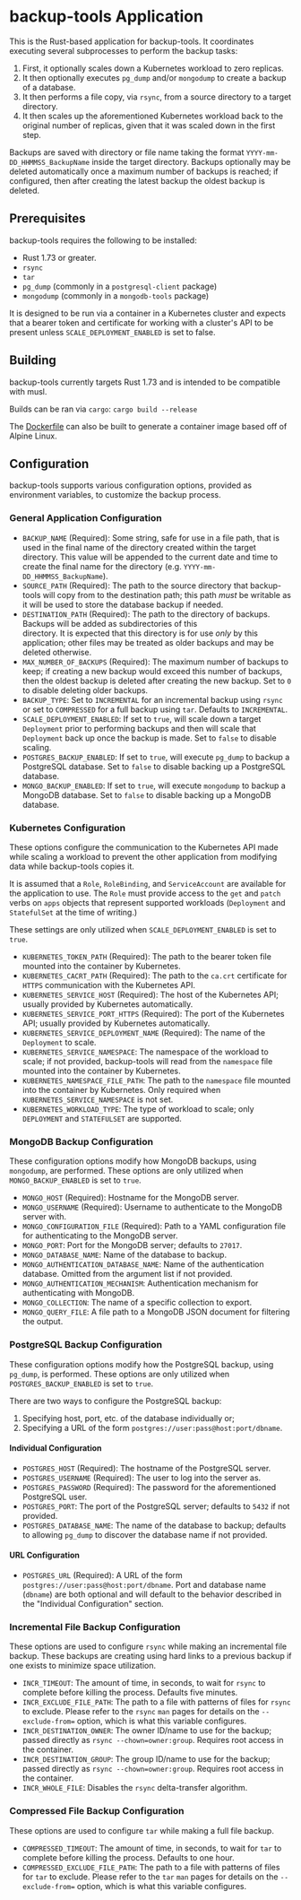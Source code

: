 # backup-tools Application

This is the Rust-based application for backup-tools. It coordinates executing several subprocesses to perform the 
backup tasks:

1. First, it optionally scales down a Kubernetes workload to zero replicas.
2. It then optionally executes `pg_dump` and/or `mongodump` to create a backup of a database.
3. It then performs a file copy, via `rsync`, from a source directory to a target directory.
4. It then scales up the aforementioned Kubernetes workload back to the original number of replicas, given 
   that it was scaled down in the first step.

Backups are saved with directory or file name taking the format `YYYY-mm-DD_HHMMSS_BackupName`
inside the target directory.  Backups optionally may be deleted automatically once a maximum number of backups is 
reached; if configured, then after creating the latest backup the oldest backup is deleted.

## Prerequisites

backup-tools requires the following to be installed:

* Rust 1.73 or greater.
* `rsync`
* `tar`
* `pg_dump` (commonly in a `postgresql-client` package)
* `mongodump` (commonly in a `mongodb-tools` package)

It is designed to be run via a container in a Kubernetes cluster and expects that a bearer token and certificate for 
working with a cluster's API to be present unless `SCALE_DEPLOYMENT_ENABLED` is set to false.


## Building

backup-tools currently targets Rust 1.73 and is intended to be compatible with musl.

Builds can be ran via `cargo`: `cargo build --release`

The [Dockerfile](Dockerfile) can also be built to generate a container image based off of Alpine Linux.


## Configuration

backup-tools supports various configuration options, provided as environment variables, to customize the backup process.

### General Application Configuration

* `BACKUP_NAME` (Required): Some string, safe for use in a file path, that is used in the final name of the directory
  created within the target directory. This value will be appended to the current date and time to create the final name 
  for the directory (e.g. `YYYY-mm-DD_HHMMSS_BackupName`).
* `SOURCE_PATH` (Required): The path to the source directory that backup-tools will copy from to the destination path; 
  this path _must_ be writable as it will be used to store the database backup if needed.
* `DESTINATION_PATH` (Required): The path to the directory of backups. Backups will be added as subdirectories of this  
  directory. It is expected that this directory is for use _only_ by this application; other files may be treated as 
  older backups and may be deleted otherwise.
* `MAX_NUMBER_OF_BACKUPS` (Required): The maximum number of backups to keep; if creating a new backup would exceed this 
  number of backups, then the oldest backup is deleted after creating the new backup. Set to `0` to disable deleting 
  older backups.
* `BACKUP_TYPE`: Set to `INCREMENTAL` for an incremental backup using `rsync` or set to `COMPRESSED` for a full backup 
  using `tar`. Defaults to `INCREMENTAL`.
* `SCALE_DEPLOYMENT_ENABLED`: If set to `true`, will scale down a target `Deployment` prior to performing backups and 
  then will scale that `Deployment` back up once the backup is made. Set to `false` to disable scaling.
* `POSTGRES_BACKUP_ENABLED`: If set to `true`, will execute `pg_dump` to backup a PostgreSQL database. Set to `false` to 
  disable backing up a PostgreSQL database.
* `MONGO_BACKUP_ENABLED`: If set to `true`, will execute `mongodump` to backup a MongoDB database. Set to `false` to 
  disable backing up a MongoDB database.

### Kubernetes Configuration

These options configure the communication to the Kubernetes API made while scaling a workload to prevent the other 
application from modifying data while backup-tools copies it.

It is assumed that a `Role`, `RoleBinding`, and `ServiceAccount` are available for the application to use. The `Role` 
must provide access to the `get` and `patch` verbs on `apps` objects that represent supported workloads (`Deployment` 
and `StatefulSet` at the time of writing.)

These settings are only utilized when `SCALE_DEPLOYMENT_ENABLED` is set to `true`.

* `KUBERNETES_TOKEN_PATH` (Required): The path to the bearer token file mounted into the container by Kubernetes.
* `KUBERNETES_CACRT_PATH` (Required): The path to the `ca.crt` certificate for `HTTPS` communication with the 
  Kubernetes API.
* `KUBERNETES_SERVICE_HOST` (Required): The host of the Kubernetes API; usually provided by Kubernetes automatically.
* `KUBERNETES_SERVICE_PORT_HTTPS` (Required): The port of the Kubernetes API; usually provided by Kubernetes automatically.
* `KUBERNETES_SERVICE_DEPLOYMENT_NAME` (Required): The name of the `Deployment` to scale.
* `KUBERNETES_SERVICE_NAMESPACE`: The namespace of the workload to scale; if not provided, backup-tools will read 
  from the `namespace` file mounted into the container by Kubernetes.
* `KUBERNETES_NAMESPACE_FILE_PATH`: The path to the `namespace` file mounted into the container by Kubernetes. Only
  required when `KUBERNETES_SERVICE_NAMESPACE` is not set.
* `KUBERNETES_WORKLOAD_TYPE`: The type of workload to scale; only `DEPLOYMENT` and `STATEFULSET` are supported.

### MongoDB Backup Configuration

These configuration options modify how MongoDB backups, using `mongodump`, are performed. These options are only 
utilized when `MONGO_BACKUP_ENABLED` is set to `true`.

* `MONGO_HOST` (Required): Hostname for the MongoDB server.
* `MONGO_USERNAME` (Required): Username to authenticate to the MongoDB server with.
* `MONGO_CONFIGURATION_FILE` (Required): Path to a YAML configuration file for authenticating to the MongoDB server.
* `MONGO_PORT`: Port for the MongoDB server; defaults to `27017`.
* `MONGO_DATABASE_NAME`: Name of the database to backup.
* `MONGO_AUTHENTICATION_DATABASE_NAME`: Name of the authentication database. Omitted from the argument list if not 
  provided.
* `MONGO_AUTHENTICATION_MECHANISM`: Authentication mechanism for authenticating with MongoDB.
* `MONGO_COLLECTION`: The name of a specific collection to export.
* `MONGO_QUERY_FILE`: A file path to a MongoDB JSON document for filtering the output.

### PostgreSQL Backup Configuration

These configuration options modify how the PostgreSQL backup, using `pg_dump`, is performed. These options are only 
utilized when `POSTGRES_BACKUP_ENABLED` is set to `true`.

There are two ways to configure the PostgreSQL backup: 

1. Specifying host, port, etc. of the database individually or;
2. Specifying a URL of the form `postgres://user:pass@host:port/dbname`.

#### Individual Configuration

* `POSTGRES_HOST` (Required): The hostname of the PostgreSQL server.
* `POSTGRES_USERNAME` (Required): The user to log into the server as.
* `POSTGRES_PASSWORD` (Required): The password for the aforementioned PostgreSQL user.
* `POSTGRES_PORT`: The port of the PostgreSQL server; defaults to `5432` if not provided.
* `POSTGRES_DATABASE_NAME`: The name of the database to backup; defaults to allowing `pg_dump` to discover the database 
  name if not provided.

#### URL Configuration

* `POSTGRES_URL` (Required): A URL of the form `postgres://user:pass@host:port/dbname`. Port and database 
  name (`dbname`) are both optional and will default to the behavior described in the "Individual Configuration" section.

### Incremental File Backup Configuration

These options are used to configure `rsync` while making an incremental file backup. These backups are creating using 
hard links to a previous backup if one exists to minimize space utilization.

* `INCR_TIMEOUT`: The amount of time, in seconds, to wait for `rsync` to complete before killing the process. Defaults 
  five minutes.
* `INCR_EXCLUDE_FILE_PATH`: The path to a file with patterns of files for `rsync` to exclude. Please refer to the 
  `rsync` `man` pages for details on the `--exclude-from=` option, which is what this variable configures. 
* `INCR_DESTINATION_OWNER`: The owner ID/name to use for the backup; passed directly as `rsync --chown=owner:group`. Requires 
  root access in the container.
* `INCR_DESTINATION_GROUP`: The group ID/name to use for the backup; passed directly as `rsync --chown=owner:group`. Requires
  root access in the container.
* `INCR_WHOLE_FILE`: Disables the `rsync` delta-transfer algorithm.

### Compressed File Backup Configuration

These options are used to configure `tar` while making a full file backup.

* `COMPRESSED_TIMEOUT`: The amount of time, in seconds, to wait for `tar` to complete before killing the process.
  Defaults to one hour.
* `COMPRESSED_EXCLUDE_FILE_PATH`: The path to a file with patterns of files for `tar` to exclude. Please refer to the
  `tar` `man` pages for details on the `--exclude-from=` option, which is what this variable configures. 